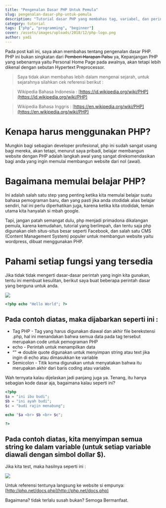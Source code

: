 ```yaml
---
title: "Pengenalan Dasar PHP Untuk Pemula"
slug: pengenalan-dasar-php-untuk-pemula
description: "Tutorial dasar PHP yang membahas tag, variabel, dan perintah dasar melalui contoh kode sederhana untuk pemula."
category: tutorial
tags: ["php", "programming", "beginner"]
cover: /assets/images/uploads/2018/12/php-logo.png
author: yadi
---
```


Pada post kali ini, saya akan membahas tentang pengenalan dasar PHP. PHP ini bukan singkatan dari ~~Pemberi Harapan Palsu~~ ya, Kepanjangan PHP yang sebenarnya yaitu Personal Home Page pada awalnya, akan tetapi lebih dikenal dengan sebutan Hypertext Preprocessor.

> Saya tidak akan membahas lebih dalam mengenai sejarah, untuk sejarahnya silahkan cek referensi berikut :

> Wikipedia Bahasa Indonesia : [https://id.wikipedia.org/wiki/PHP](https://id.wikipedia.org/wiki/PHP)

> Wikipedia Bahasa Inggris : [https://en.wikipedia.org/wiki/PHP](https://en.wikipedia.org/wiki/PHP)

# Kenapa harus menggunakan PHP?

Mungkin bagi sebagian developer profesional, php ini sudah sangat usang bagi mereka, akan tetapi, menurut saya pribadi, belajar membangun website dengan PHP adalah langkah awal yang sangat direkomendasikan bagi anda yang ingin memulai membangun website dari nol (awal).

# Bagaimana memulai belajar PHP?

Ini adalah salah satu step yang penting ketika kita memulai belajar suatu bahasa pemograman baru, dan yang pasti jika anda otodidak alias belajar sendiri, hal ini perlu diperhatikan juga, karena ketika kita otodidak, teman utama kita hanyalah si mbah google.

Tapi, jangan patah semangat dulu, php menjadi primadona dikalangan pemula, karena kemudahan, tutorial yang berlimpah, dan tentu saja php digunakan oleh situs-situs besar seperti Facebook, dan salah satu CMS (Content Management System) populer untuk membangun website yaitu wordpress, dibuat menggunakan PHP.

# Pahami setiap fungsi yang tersedia

Jika tidak tidak mengerti dasar-dasar perintah yang ingin kita gunakan, tentu ini membuat kesulitan, berikut saya buat beberapa perintah dasar yang berguna untuk anda.

![](/assets/images/uploads/2018/12/Pengenalan-Dasar-PHP-Untuk-Pemula-Hello-World.png)

```php
<?php echo "Hello World"; ?>
```

## Pada contoh diatas, maka dijabarkan seperti ini :

- Tag PHP - Tag yang harus digunakan diawal dan akhir file berekstensi .php, hal ini menandakan bahwa semua data pada tag tersebut merupakan code untuk pemograman PHP
- echo - Perintah untuk menampilkan data
- “” => double quote digunakan untuk menyimpan string atau text jika ingin di echo atau dimasukkan ke variable
- Semicolon - Titik koma digunakan untuk menyatakan bahwa itu merupakan akhir dari baris coding atau variable.

Wah ternyata kalau dijelaskan jadi panjang juga ya. Tenang, itu hanya sebagian kode dasar aja, bagaimana kalau seperti ini?

```php
<?php
$a = "ini ibu budi";
$b = "ini ayah budi";
$c = "budi rajin menabung";

echo "$a <br> $b <br> $c";

?>
```

## Pada contoh diatas, kita menyimpan semua string ke dalam variable (untuk setiap variable diawali dengan simbol dollar $).

Jika kita test, maka hasilnya seperti ini :

![](/assets/images/uploads/2018/12/Pengenalan-Dasar-PHP-Untuk-Pemula-Ini-Budi.png)

Untuk referensi tentunya langsung ke website si empunya: [http://php.net/docs.php](http://php.net/docs.php)

Bagaimana? tidak terlalu susah bukan?
Semoga Bermanfaat.

